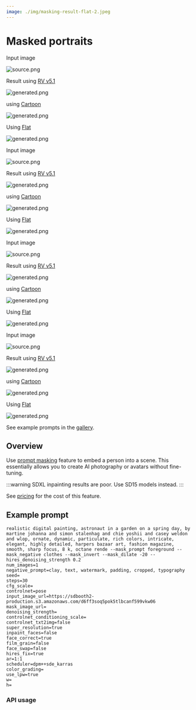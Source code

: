 ```yaml
---
image: ./img/masking-result-flat-2.jpeg
---
```


# Masked portraits

<div style={{ display: "grid", 'grid-template-columns': '1fr 1fr 1fr 1fr', gap: '1.5rem' }}>
<div>
<figcaption>Input image</figcaption>

![source.png](./img/masking-input-1.jpg)
</div>

<div>
<figcaption>Result using <a href="https://www.astria.ai/gallery/tunes/690204/prompts">RV v5.1</a></figcaption>

![generated.png](./img/masking-result-1.jpeg)
</div>

<div>
<figcaption>using <a href="https://www.astria.ai/gallery/tunes/636337/prompts">Cartoon</a></figcaption>

![generated.png](./img/masking-result-art-1.jpeg)
</div>

<div>
<figcaption>Using <a href="https://www.astria.ai/gallery/tunes/623021/prompts">Flat</a></figcaption>

![generated.png](./img/masking-result-flat-1.jpeg)
</div>

</div>

<div style={{ display: "grid", 'grid-template-columns': '1fr 1fr 1fr 1fr', gap: '1.5rem' }}>
<div>
<figcaption>Input image</figcaption>

![source.png](./img/masking-input-2.jpg)
</div>

<div>
<figcaption>Result using <a href="https://www.astria.ai/gallery/tunes/690204/prompts">RV v5.1</a></figcaption>

![generated.png](./img/masking-result-2.jpeg)
</div>

<div>
<figcaption>using <a href="https://www.astria.ai/gallery/tunes/636337/prompts">Cartoon</a></figcaption>

![generated.png](./img/masking-result-art-2.jpeg)
</div>

<div>
<figcaption>Using <a href="https://www.astria.ai/gallery/tunes/623021/prompts">Flat</a></figcaption>

![generated.png](./img/masking-result-flat-2.jpeg)
</div>

</div>

<div style={{ display: "grid", 'grid-template-columns': '1fr 1fr 1fr 1fr', gap: '1.5rem' }}>
<div>
<figcaption>Input image</figcaption>

![source.png](./img/masking-input-3.jpg)
</div>

<div>
<figcaption>Result using <a href="https://www.astria.ai/gallery/tunes/690204/prompts">RV v5.1</a></figcaption>

![generated.png](./img/masking-result-3.jpeg)
</div>

<div>
<figcaption>using <a href="https://www.astria.ai/gallery/tunes/636337/prompts">Cartoon</a></figcaption>

![generated.png](./img/masking-result-art-3.jpeg)
</div>

<div>
<figcaption>Using <a href="https://www.astria.ai/gallery/tunes/623021/prompts">Flat</a></figcaption>

![generated.png](./img/masking-result-flat-3.jpeg)
</div>

</div>

<div style={{ display: "grid", 'grid-template-columns': '1fr 1fr 1fr 1fr', gap: '1.5rem' }}>
<div>
<figcaption>Input image</figcaption>

![source.png](./img/masking-input-4.jpg)
</div>

<div>
<figcaption>Result using <a href="https://www.astria.ai/gallery/tunes/690204/prompts">RV v5.1</a></figcaption>

![generated.png](./img/masking-result-4.jpeg)
</div>

<div>
<figcaption>using <a href="https://www.astria.ai/gallery/tunes/636337/prompts">Cartoon</a></figcaption>

![generated.png](./img/masking-result-art-4.jpeg)
</div>

<div>
<figcaption>Using <a href="https://www.astria.ai/gallery/tunes/623021/prompts">Flat</a></figcaption>

![generated.png](./img/masking-result-flat-4.jpeg)
</div>

</div>

See example prompts in the [gallery](https://www.astria.ai/gallery?text=mask_prompt).

## Overview

Use [prompt masking](/docs/features/prompt-masking) feature to embed a person into a scene.
This essentially allows you to create AI photography or avatars without fine-tuning.

:::warning
SDXL inpainting results are poor. Use SD15 models instead.
:::

See [pricing](https://www.astria.ai/pricing) for the cost of this feature.


## Example prompt

```text
realistic digital painting, astronaut in a garden on a spring day, by martine johanna and simon stalenhag and chie yoshii and casey weldon and wlop, ornate, dynamic, particulate, rich colors, intricate, elegant, highly detailed, harpers bazaar art, fashion magazine, smooth, sharp focus, 8 k, octane rende --mask_prompt foreground --mask_negative clothes --mask_invert --mask_dilate -20 --hires_denoising_strength 0.2
num_images=1
negative_prompt=clay, text, watermark, padding, cropped, typography
seed=
steps=30
cfg_scale=
controlnet=pose
input_image_url=https://sdbooth2-production.s3.amazonaws.com/d6ff3soq5pok5tlbcanf599vkw06
mask_image_url=
denoising_strength=
controlnet_conditioning_scale=
controlnet_txt2img=false
super_resolution=true
inpaint_faces=false
face_correct=true
film_grain=false
face_swap=false
hires_fix=true
ar=1:1
scheduler=dpm++sde_karras
color_grading=
use_lpw=true
w=
h=
```


### API usage

